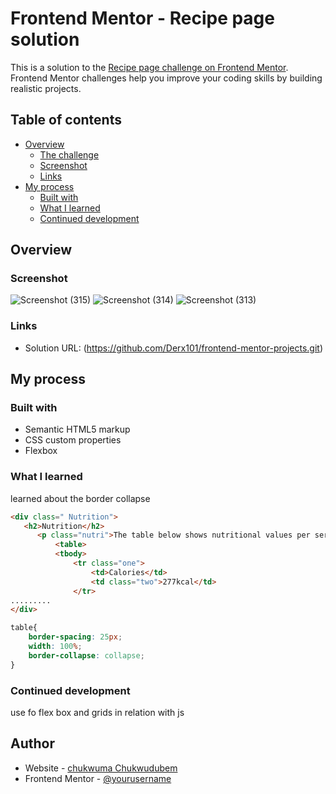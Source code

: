 # Frontend Mentor - Recipe page solution

This is a solution to the [Recipe page challenge on Frontend Mentor](https://www.frontendmentor.io/challenges/recipe-page-KiTsR8QQKm). Frontend Mentor challenges help you improve your coding skills by building realistic projects. 

## Table of contents

- [Overview](#overview)
  - [The challenge](#the-challenge)
  - [Screenshot](#screenshot)
  - [Links](#links)
- [My process](#my-process)
  - [Built with](#built-with)
  - [What I learned](#what-i-learned)
  - [Continued development](#continued-development)
    

## Overview

### Screenshot

![Screenshot (315)](https://github.com/user-attachments/assets/255f255d-ffc5-4980-bee5-7a62f2a26262)
![Screenshot (314)](https://github.com/user-attachments/assets/c9a844a6-3ecd-40fd-bee5-90bce5662d98)
![Screenshot (313)](https://github.com/user-attachments/assets/29af432e-eeb6-48ca-9d7b-5fef42e97e93)


### Links

- Solution URL: (https://github.com/Derx101/frontend-mentor-projects.git)

## My process

### Built with

- Semantic HTML5 markup
- CSS custom properties
- Flexbox

### What I learned
learned about the border collapse 
```html
<div class=" Nutrition">
   <h2>Nutrition</h2>
      <p class="nutri">The table below shows nutritional values per serving without the additional fillings.</p>
          <table>
          <tbody>
              <tr class="one">
                  <td>Calories</td>
                  <td class="two">277kcal</td>
              </tr>
.........
</div>
```
```css
table{
    border-spacing: 25px;
    width: 100%;
    border-collapse: collapse;
}
```


### Continued development

use fo flex box and grids in relation with js


## Author

- Website - [chukwuma Chukwudubem ](https://github.com/Derx101/frontend-mentor-projects.git)
- Frontend Mentor - [@yourusername](https://www.frontendmentor.io/profile/Drex101)






